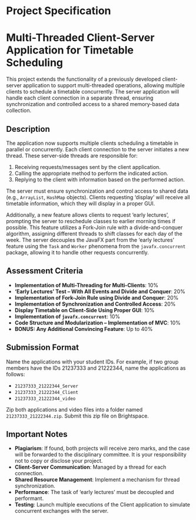 # Project Specification  

# Multi-Threaded Client-Server Application for Timetable Scheduling

This project extends the functionality of a previously developed client-server application to support multi-threaded operations, allowing multiple clients to schedule a timetable concurrently. The server application will handle each client connection in a separate thread, ensuring synchronization and controlled access to a shared memory-based data collection.

## Description

The application now supports multiple clients scheduling a timetable in parallel or concurrently. Each client connection to the server initiates a new thread. These server-side threads are responsible for:

1. Receiving requests/messages sent by the client application.
2. Calling the appropriate method to perform the indicated action.
3. Replying to the client with information based on the performed action.

The server must ensure synchronization and control access to shared data (e.g., `ArrayList`, `HashMap` objects). Clients requesting ‘display’ will receive all timetable information, which they will display in a proper GUI.

Additionally, a new feature allows clients to request ‘early lectures’, prompting the server to reschedule classes to earlier morning times if possible. This feature utilizes a Fork-Join rule with a divide-and-conquer algorithm, assigning different threads to shift classes for each day of the week. The server decouples the JavaFX part from the ‘early lectures’ feature using the `Task` and `Worker` phenomena from the `javafx.concurrent` package, allowing it to handle other requests concurrently.

## Assessment Criteria

- **Implementation of Multi-Threading for Multi-Clients**: 10%
- **‘Early Lectures’ Test – With All Events and Divide and Conquer**: 20%
- **Implementation of Fork-Join Rule using Divide and Conquer**: 20%
- **Implementation of Synchronization and Controlled Access**: 20%
- **Display Timetable on Client-Side Using Proper GUI**: 10%
- **Implementation of `javafx.concurrent`**: 10%
- **Code Structure and Modularization – Implementation of MVC**: 10%
- **BONUS: Any Additional Convincing Feature**: Up to 40%

## Submission Format

Name the applications with your student IDs. For example, if two group members have the IDs 21237333 and 21222344, name the applications as follows:

- `21237333_21222344_Server`
- `21237333_21222344_Client`
- `21237333_21222344_video`

Zip both applications and video files into a folder named `21237333_21222344.zip`. Submit this zip file on Brightspace.

## Important Notes

- **Plagiarism**: If found, both projects will receive zero marks, and the case will be forwarded to the disciplinary committee. It is your responsibility not to copy or disclose your project.
- **Client-Server Communication**: Managed by a thread for each connection.
- **Shared Resource Management**: Implement a mechanism for thread synchronization.
- **Performance**: The task of ‘early lectures’ must be decoupled and performant.
- **Testing**: Launch multiple executions of the Client application to simulate concurrent exchanges with the server.
